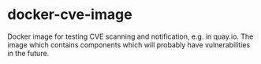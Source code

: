 # docker-cve-image

Docker image for testing CVE scanning and notification, e.g. in quay.io. The image which contains components which will probably have vulnerabilities in the future.

